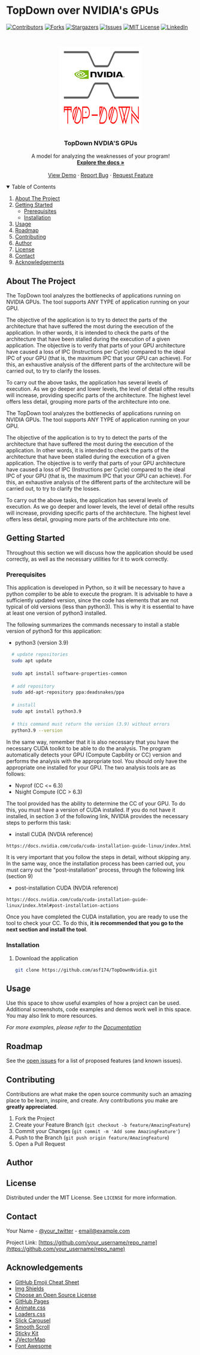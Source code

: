 # TopDown over NVIDIA's GPUs
<!--
*** Thanks for checking out the Best-README-Template. If you have a suggestion
*** that would make this better, please fork the repo and create a pull request
*** or simply open an issue with the tag "enhancement".
*** Thanks again! Now go create something AMAZING! :D
-->



<!-- PROJECT SHIELDS -->
<!--
*** I'm using markdown "reference style" links for readability.
*** Reference links are enclosed in brackets [ ] instead of parentheses ( ).
*** See the bottom of this document for the declaration of the reference variables
*** for contributors-url, forks-url, etc. This is an optional, concise syntax you may use.
*** https://www.markdownguide.org/basic-syntax/#reference-style-links
-->
[![Contributors][contributors-shield]][contributors-url]
[![Forks][forks-shield]][forks-url]
[![Stargazers][stars-shield]][stars-url]
[![Issues][issues-shield]][issues-url]
[![MIT License][license-shield]][license-url]
[![LinkedIn][linkedin-shield]][linkedin-url]



<!-- PROJECT LOGO -->
<br />
<p align="center">
  <a href="https://github.com/othneildrew/Best-README-Template">
    <img src="images/logo.png" alt="Logo" width="220" height="220">
  </a>

  <h3 align="center">TopDown NVDIA'S GPUs</h3>

  <p align="center">
    A model for analyzing the weaknesses of your program!
    <br />
    <a href="https://github.com/othneildrew/Best-README-Template"><strong>Explore the docs »</strong></a>
    <br />
    <br />
    <a href="https://github.com/othneildrew/Best-README-Template">View Demo</a>
    ·
    <a href="https://github.com/othneildrew/Best-README-Template/issues">Report Bug</a>
    ·
    <a href="https://github.com/othneildrew/Best-README-Template/issues">Request Feature</a>
  </p>
</p>



<!-- TABLE OF CONTENTS -->
<details open="open">
  <summary>Table of Contents</summary>
  <ol>
    <li>
      <a href="#about-the-project">About The Project</a>
    </li>
    <li>
      <a href="#getting-started">Getting Started</a>
      <ul>
        <li><a href="#prerequisites">Prerequisites</a></li>
        <li><a href="#installation">Installation</a></li>
      </ul>
    </li>
    <li><a href="#usage">Usage</a></li>
    <li><a href="#roadmap">Roadmap</a></li>
    <li><a href="#contributing">Contributing</a></li>
    <li><a href="#contact">Author</a></li>
    <li><a href="#license">License</a></li>
    <li><a href="#contact">Contact</a></li>
    <li><a href="#acknowledgements">Acknowledgements</a></li>
  </ol>
</details>



<!-- ABOUT THE PROJECT -->
## About The Project
The TopDown tool analyzes the bottlenecks of applications running on NVIDIA GPUs. The tool supports ANY TYPE of application running on your GPU.

The objective of the application is to try to detect the parts of the architecture that have suffered the most during the execution of the application. In other words, it is intended to check the parts of the architecture that have been stalled during the execution of a given application. The objective is to verify that parts of your GPU architecture have caused a loss of IPC (Instructions per Cycle) compared to the ideal IPC of your GPU (that is, the maximum IPC that your GPU can achieve). For this, an exhaustive analysis of the different parts of the architecture will be carried out, to try to clarify the losses.

To carry out the above tasks, the application has several levels of execution. As we go deeper and lower levels, the level of detail ofthe results will increase, providing specific parts of the architecture. The highest level offers less detail, grouping more parts of the architecture into one. 

The TopDown tool analyzes the bottlenecks of applications running on NVIDIA GPUs. The tool supports ANY TYPE of application running on your GPU.

The objective of the application is to try to detect the parts of the architecture that have suffered the most during the execution of the application. In other words, it is intended to check the parts of the architecture that have been stalled during the execution of a given application. The objective is to verify that parts of your GPU architecture have caused a loss of IPC (Instructions per Cycle) compared to the ideal IPC of your GPU (that is, the maximum IPC that your GPU can achieve). For this, an exhaustive analysis of the different parts of the architecture will be carried out, to try to clarify the losses.

To carry out the above tasks, the application has several levels of execution. As we go deeper and lower levels, the level of detail ofthe results will increase, providing specific parts of the architecture. The highest level offers less detail, grouping more parts of the architecture into one. 


<!-- GETTING STARTED -->
## Getting Started

Throughout this section we will discuss how the application should be used correctly, as well as the necessary utilities for it to work correctly. 

### Prerequisites

This application is developed in Python, so it will be necessary to have a python compiler to be able to execute the program. It is advisable to have a sufficiently updated version, since the code has elements that are not typical of old versions (less than python3). This is why it is essential to have at least one version of python3 installed.

The following summarizes the commands necessary to install a stable version of python3 for this application: 

* python3 (version 3.9)
```bash
  # update repositories
  sudo apt update

  sudo apt install software-properties-common

  # add repository
  sudo add-apt-repository ppa:deadsnakes/ppa

  # install
  sudo apt install python3.9

  # this command must return the version (3.9) without errors	
  python3.9 --version
```
In the same way, remember that it is also necessary that you have the necessary CUDA toolkit to be able to do the analysis. The program automatically detects your GPU (Compute Capbility or CC) version and performs the analysis with the appropriate tool. You should only have the appropriate one installed for your GPU. The two analysis tools are as follows:
<ul>
<li>Nvprof (CC <= 6.3)</li>
<li>Nsight Compute (CC > 6.3)</li>
</ul> 

The tool provided has the ability to determine the CC of your GPU. To do this, you must have a version of CUDA installed. If you do not have it installed, in section 3 of the following link, NVIDIA provides the necessary steps to perform this task:

* install CUDA (NVDIA reference)
```bash
https://docs.nvidia.com/cuda/cuda-installation-guide-linux/index.html
```

It is very important that you follow the steps in detail, without skipping any. In the same way, once the installation process has been carried out, you must carry out the "post-installation" process, through the following link (section 9)

* post-installation CUDA (NVDIA reference)
```
https://docs.nvidia.com/cuda/cuda-installation-guide-linux/index.html#post-installation-actions
```

Once you have completed the CUDA installation, you are ready to use the tool to check your CC. To do this, **it is recommended that you go to the next section and install the tool**.

### Installation

1. Download the application
   ```bash
   git clone https://github.com/asf174/TopDownNvidia.git
   ```



<!-- USAGE EXAMPLES -->
## Usage

Use this space to show useful examples of how a project can be used. Additional screenshots, code examples and demos work well in this space. You may also link to more resources.

_For more examples, please refer to the [Documentation](https://example.com)_



<!-- ROADMAP -->
## Roadmap

See the [open issues](https://github.com/othneildrew/Best-README-Template/issues) for a list of proposed features (and known issues).



<!-- CONTRIBUTING -->
## Contributing

Contributions are what make the open source community such an amazing place to be learn, inspire, and create. Any contributions you make are **greatly appreciated**.

1. Fork the Project
2. Create your Feature Branch (`git checkout -b feature/AmazingFeature`)
3. Commit your Changes (`git commit -m 'Add some AmazingFeature'`)
4. Push to the Branch (`git push origin feature/AmazingFeature`)
5. Open a Pull Request


## Author


<!-- LICENSE -->
## License

Distributed under the MIT License. See `LICENSE` for more information.



<!-- CONTACT -->
## Contact

Your Name - [@your_twitter](https://twitter.com/your_username) - email@example.com

Project Link: [https://github.com/your_username/repo_name](https://github.com/your_username/repo_name)



<!-- ACKNOWLEDGEMENTS -->
## Acknowledgements
* [GitHub Emoji Cheat Sheet](https://www.webpagefx.com/tools/emoji-cheat-sheet)
* [Img Shields](https://shields.io)
* [Choose an Open Source License](https://choosealicense.com)
* [GitHub Pages](https://pages.github.com)
* [Animate.css](https://daneden.github.io/animate.css)
* [Loaders.css](https://connoratherton.com/loaders)
* [Slick Carousel](https://kenwheeler.github.io/slick)
* [Smooth Scroll](https://github.com/cferdinandi/smooth-scroll)
* [Sticky Kit](http://leafo.net/sticky-kit)
* [JVectorMap](http://jvectormap.com)
* [Font Awesome](https://fontawesome.com)





<!-- MARKDOWN LINKS & IMAGES -->
<!-- https://www.markdownguide.org/basic-syntax/#reference-style-links -->
[contributors-shield]: https://img.shields.io/github/contributors/othneildrew/Best-README-Template.svg?style=for-the-badge
[contributors-url]: https://github.com/othneildrew/Best-README-Template/graphs/contributors
[forks-shield]: https://img.shields.io/github/forks/othneildrew/Best-README-Template.svg?style=for-the-badge
[forks-url]: https://github.com/othneildrew/Best-README-Template/network/members
[stars-shield]: https://img.shields.io/github/stars/othneildrew/Best-README-Template.svg?style=for-the-badge
[stars-url]: https://github.com/othneildrew/Best-README-Template/stargazers
[issues-shield]: https://img.shields.io/github/issues/othneildrew/Best-README-Template.svg?style=for-the-badge
[issues-url]: https://github.com/othneildrew/Best-README-Template/issues
[license-shield]: https://img.shields.io/github/license/othneildrew/Best-README-Template.svg?style=for-the-badge
[license-url]: https://github.com/othneildrew/Best-README-Template/blob/master/LICENSE.txt
[linkedin-shield]: https://img.shields.io/badge/-LinkedIn-black.svg?style=for-the-badge&logo=linkedin&colorB=555
[linkedin-url]: https://linkedin.com/in/othneildrew
[product-screenshot]: images/screenshot.png

